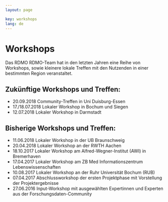 ```yaml
---
layout: page

key: workshops
lang: de
---
```


Workshops
=========

Das RDMO RDMO-Team hat in den letzten Jahren eine Reihe von Workshops, sowie kleinere lokale Treffen mit den Nutzenden in einer bestimmten Region veranstaltet.


Zukünftige Workshops und Treffen:
---------------------------------

* 20.09.2018 Community-Treffen in Uni Duisburg-Essen
* 17./18.07.2018 Lokaler Workshop in Bochum und Siegen
* 12.07.2018 Lokaler Workshop in Darmstadt

Bisherige Workshops und Treffen:
--------------------------------

* 11.06.2018 Lokaler Workshop in der UB Braunschweig
* 20.04.2018 Lokaler Workshop an der RWTH Aachen
* 18.10.2017 Lokaler Workshop am Alfred-Wegner-Institut (AWI) in Bremerhaven
* 17.04.2017 Lokaler Workshop am ZB Med Informationszentrum Lebenswissenschaften
* 10.08.2017 Lokaler Workshop an der Ruhr Universität Bochum (RUB)
* 07.04.2017 Abschlussworkshop der ersten Projektphase mit Vorstellung der Projektergebnisse
* 27.06.2016 Input-Workshop mit ausgewählten Expertinnen und Experten aus der Forschungsdaten-Community
